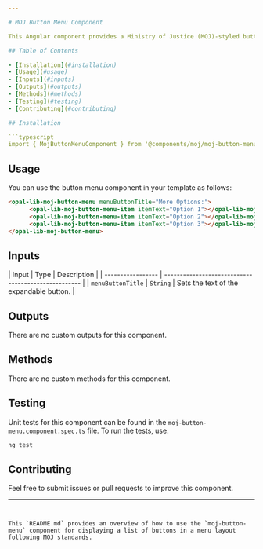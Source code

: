 ```yaml
---

# MOJ Button Menu Component

This Angular component provides a Ministry of Justice (MOJ)-styled button menu, typically used to display a list of actions in a menu format.

## Table of Contents

- [Installation](#installation)
- [Usage](#usage)
- [Inputs](#inputs)
- [Outputs](#outputs)
- [Methods](#methods)
- [Testing](#testing)
- [Contributing](#contributing)

## Installation

```typescript
import { MojButtonMenuComponent } from '@components/moj/moj-button-menu/moj-button-menu.component';
```

## Usage

You can use the button menu component in your template as follows:


```html
<opal-lib-moj-button-menu menuButtonTitle="More Options:">
      <opal-lib-moj-button-menu-item itemText="Option 1"></opal-lib-moj-button-menu-item>
      <opal-lib-moj-button-menu-item itemText="Option 2"></opal-lib-moj-button-menu-item>
      <opal-lib-moj-button-menu-item itemText="Option 3"></opal-lib-moj-button-menu-item>
</opal-lib-moj-button-menu>
```

## Inputs

| Input             | Type    | Description                               |
| ----------------- | --------------------------------------------------- |
| `menuButtonTitle` | `String` | Sets the text of the expandable button.  |

## Outputs

There are no custom outputs for this component.

## Methods

There are no custom methods for this component.

## Testing

Unit tests for this component can be found in the `moj-button-menu.component.spec.ts` file. To run the tests, use:

```bash
ng test
```

## Contributing

Feel free to submit issues or pull requests to improve this component.

---
```


This `README.md` provides an overview of how to use the `moj-button-menu` component for displaying a list of buttons in a menu layout following MOJ standards.
